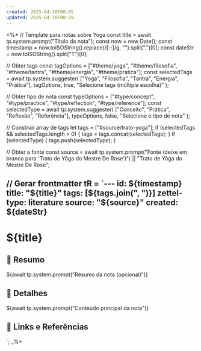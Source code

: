 ```yaml
---
created: 2025-04-18T00:05
updated: 2025-04-18T00:29
---
```

<%*
// Template para notas sobre Yoga
const title = await tp.system.prompt("Título da nota");
const now = new Date();
const timestamp = now.toISOString().replace(/[-:]/g, "").split(".")[0];
const dateStr = now.toISOString().split("T")[0];

// Obter tags
const tagOptions = ["#theme/yoga", "#theme/filosofia", "#theme/tantra", "#theme/energia", "#theme/pratica"];
const selectedTags = await tp.system.suggester(
  ["Yoga", "Filosofia", "Tantra", "Energia", "Prática"], 
  tagOptions,
  true, 
  "Selecione tags (múltipla escolha)"
);

// Obter tipo de nota
const typeOptions = ["#type/concept", "#type/practice", "#type/reflection", "#type/reference"];
const selectedType = await tp.system.suggester(
  ["Conceito", "Prática", "Reflexão", "Referência"], 
  typeOptions, 
  false, 
  "Selecione o tipo de nota"
);

// Construir array de tags
let tags = ["#source/trato-yoga"];
if (selectedTags && selectedTags.length > 0) {
  tags = tags.concat(selectedTags);
}
if (selectedType) {
  tags.push(selectedType);
}

// Obter a fonte
const source = await tp.system.prompt("Fonte (deixe em branco para 'Trato de Yôga do Mestre De Rose')") || "Trato de Yôga do Mestre De Rose";

// Gerar frontmatter
tR = `---
id: ${timestamp}
title: "${title}"
tags: [${tags.join(", ")}]
zettel-type: literature
source: "${source}"
created: ${dateStr}
---

# ${title}

## 🌱 Resumo

${await tp.system.prompt("Resumo da nota (opcional)")}

## 📝 Detalhes

${await tp.system.prompt("Conteúdo principal da nota")}

## 🔗 Links e Referências

<!-- Adicionar links relacionados -->

`;
_%> 
